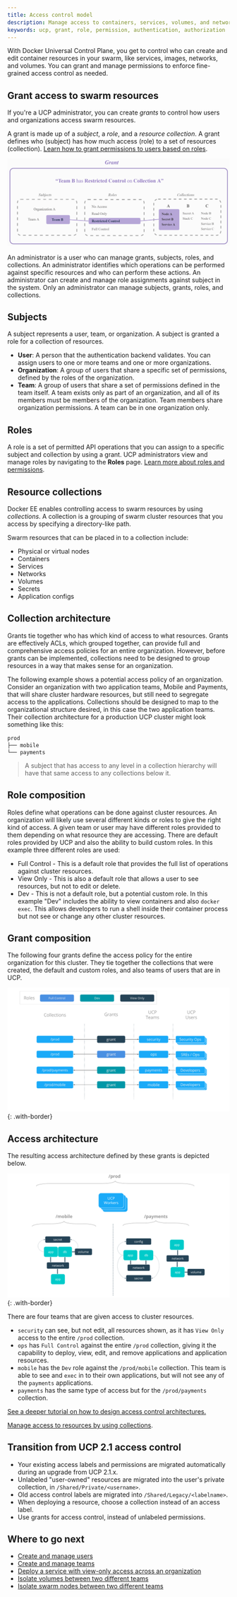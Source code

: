 ```yaml
---
title: Access control model
description: Manage access to containers, services, volumes, and networks by using role-based access control.
keywords: ucp, grant, role, permission, authentication, authorization
---
```


With Docker Universal Control Plane, you get to control who can create and
edit container resources in your swarm, like services, images, networks,
and volumes. You can grant and manage permissions to enforce fine-grained
access control as needed.

## Grant access to swarm resources  

If you're a UCP administrator, you can create *grants* to control how users 
and organizations access swarm resources.

A grant is made up of a *subject*, a *role*, and a *resource collection*.
A grant defines who (subject) has how much access (role) 
to a set of resources (collection).
[Learn how to grant permissions to users based on roles](grant-permissions.md).

![](../images/ucp-grant-model.png)

An administrator is a user who can manage grants, subjects, roles, and
collections. An administrator identifies which operations can be performed
against specific resources and who can perform these actions. An administrator
can create and manage role assignments against subject in the system.
Only an administrator can manage subjects, grants, roles, and collections. 

## Subjects

A subject represents a user, team, or organization. A subject is granted a
role for a collection of resources.

-   **User**: A person that the authentication backend validates. You can
    assign users to one or more teams and one or more organizations.
-   **Organization**: A group of users that share a specific set of
    permissions, defined by the roles of the organization.
-   **Team**: A group of users that share a set of permissions defined in the
    team itself. A team exists only as part of an organization, and all of its
    members must be members of the organization. Team members share
    organization permissions. A team can be in one organization only.

## Roles

A role is a set of permitted API operations that you can assign to a specific
subject and collection by using a grant. UCP administrators view and manage
roles by navigating to the **Roles** page.
[Learn more about roles and permissions](permission-levels.md). 

## Resource collections

Docker EE enables controlling access to swarm resources by using
*collections*. A collection is a grouping of swarm cluster  resources that you
access by specifying a directory-like path. 

Swarm resources that can be placed in to a collection include:

- Physical or virtual nodes
- Containers
- Services
- Networks
- Volumes
- Secrets
- Application configs
 
## Collection architecture

Grants tie together who has which kind of access to what resources. Grants
are effectively ACLs, which grouped together, can provide full and comprehensive
access policies for an entire organization. However, before grants can be
implemented, collections need to be designed to group resources in a way that
makes sense for an organization.

The following example shows a potential access policy of an organization.
Consider an organization with two application teams, Mobile and Payments, that
will share cluster hardware resources, but still need to segregate access to the
applications. Collections should be designed to map to the organizational
structure desired, in this case the two application teams. Their collection
architecture for a production UCP cluster might look something like this:

```
prod
├── mobile
└── payments
```

> A subject that has access to any level in a collection hierarchy will have
> that same access to any collections below it. 

## Role composition

Roles define what operations can be done against cluster resources. An
organization will likely use several different kinds or roles to give the
right kind of access. A given team or user may have different roles provided
to them depending on what resource they are accessing. There are default roles
provided by UCP and also the ability to build custom roles. In this example
three different roles are used:

- Full Control - This is a default role that provides the full list of
  operations against cluster resources.
- View Only - This is also a default role that allows a user to see resources,
  but not to edit or delete.
- Dev - This is not a default role, but a potential custom role. In this
  example "Dev" includes the ability to view containers and also `docker exec`.
  This allows developers to run a shell inside their container process but not
  see or change any other cluster resources.

## Grant composition

The following four grants define the access policy for the entire organization
for this cluster. They tie together the collections that were created, the
default and custom roles, and also teams of users that are in UCP.

![image](../images/access-control-grant-composition.png){: .with-border}

## Access architecture

The resulting access architecture defined by these grants is depicted below. 

![image](../images/access-control-collection-architecture.png){: .with-border}

There are four teams that are given access to cluster resources.

- `security` can see, but not edit, all resources shown, as it has `View Only`
  access to the entire `/prod` collection. 
- `ops` has `Full Control` against the entire `/prod` collection, giving it the
  capability to deploy, view, edit, and remove applications and application
  resources.
- `mobile` has the `Dev` role against the `/prod/mobile` collection. This team
  is able to see and `exec` in to their own applications, but will not see any
  of the `payments` applications. 
- `payments` has the same type of access but for the `/prod/payments` collection.

[See a deeper tutorial on how to design access control architectures.](access-control-design-ee-standard.md)

[Manage access to resources by using collections](manage-access-with-collections.md).

## Transition from UCP 2.1 access control

-   Your existing access labels and permissions are migrated automatically
    during an upgrade from UCP 2.1.x.
-   Unlabeled "user-owned" resources are migrated into the user's private
    collection, in `/Shared/Private/<username>`.
-   Old access control labels are migrated into `/Shared/Legacy/<labelname>`.
-   When deploying a resource, choose a collection instead of an access label.
-   Use grants for access control, instead of unlabeled permissions.

## Where to go next

-  [Create and manage users](create-and-manage-users.md)
-  [Create and manage teams](create-and-manage-teams.md)
-  [Deploy a service with view-only access across an organization](deploy-view-only-service.md)
-  [Isolate volumes between two different teams](isolate-volumes-between-teams.md)
-  [Isolate swarm nodes between two different teams](isolate-nodes-between-teams.md)

